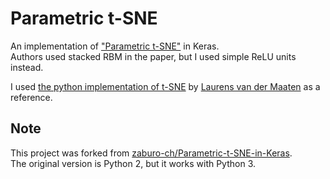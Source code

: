 Parametric t-SNE  
====
An implementation of ["Parametric t-SNE"](https://lvdmaaten.github.io/publications/papers/AISTATS_2009.pdf) in Keras.  
Authors used stacked RBM in the paper, but I used simple ReLU units instead.  

I used [the python implementation of t-SNE](https://lvdmaaten.github.io/tsne/code/tsne_python.zip) by [Laurens van der Maaten](https://lvdmaaten.github.io/) as a reference.  

## Note
This project was forked from [zaburo-ch/Parametric-t-SNE-in-Keras](https://github.com/zaburo-ch/Parametric-t-SNE-in-Keras).   
The original version is Python 2, but it works with Python 3.
